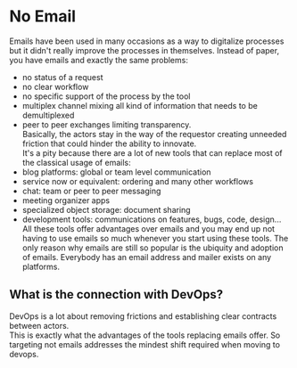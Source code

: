 # No Email

Emails have been used in many occasions as a way to digitalize processes but it didn't really improve the processes in themselves. Instead of paper, you have emails and exactly the same problems:  
* no status of a request  
* no clear workflow  
* no specific support of the process by the tool  
* multiplex channel mixing all kind of information that needs to be demultiplexed  
* peer to peer exchanges limiting transparency.  
Basically, the actors stay in the way of the requestor creating unneeded friction that could hinder the ability to innovate.  
It's a pity because there are a lot of new tools that can replace most of the classical usage of emails:
* blog platforms: global or team level communication  
* service now or equivalent: ordering and many other workflows  
* chat: team or peer to peer messaging  
* meeting organizer apps  
* specialized object storage: document sharing  
* development tools: communications on features, bugs, code, design...  
All these tools offer advantages over emails and you may end up not having to use emails so much whenever you start using these tools. The only reason why emails are still so popular is the ubiquity and adoption of emails. Everybody has an email address and mailer exists on any platforms.  

## What is the connection with DevOps?  
DevOps is a lot about removing frictions and establishing clear contracts between actors.  
This is exactly what the advantages of the tools replacing emails offer. So targeting not emails addresses the mindest shift required when moving to devops.  
